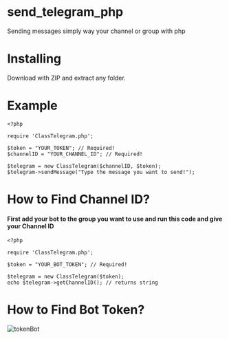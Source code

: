 # send_telegram_php
Sending messages simply way your channel or group with php

# Installing
Download with ZIP and extract any folder.

# Example
```
<?php 

require 'ClassTelegram.php';

$token = "YOUR_TOKEN"; // Required!
$channelID = "YOUR_CHANNEL_ID"; // Required!

$telegram = new ClassTelegram($channelID, $token);
$telegram->sendMessage("Type the message you want to send!");
```

# How to Find Channel ID?
#### First add your bot to the group you want to use and run this code and give your Channel ID
```
<?php 

require 'ClassTelegram.php';

$token = "YOUR_BOT_TOKEN"; // Required!

$telegram = new ClassTelegram($token);
echo $telegram->getChannelID(); // returns string
```
# How to Find Bot Token?
![tokenBot](https://i.hizliresim.com/kxe8s1k.jpg)
